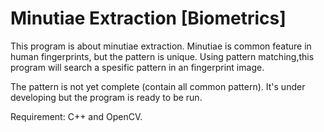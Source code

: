 # Minutiae Extraction [Biometrics]

This program is about minutiae extraction. Minutiae is common feature in human fingerprints, but the pattern is unique. Using pattern matching,this program will search a spesific pattern in an fingerprint image.

The pattern is not yet complete (contain all common pattern). It's under developing but the program is ready to be run.

Requirement:
C++ and OpenCV.

